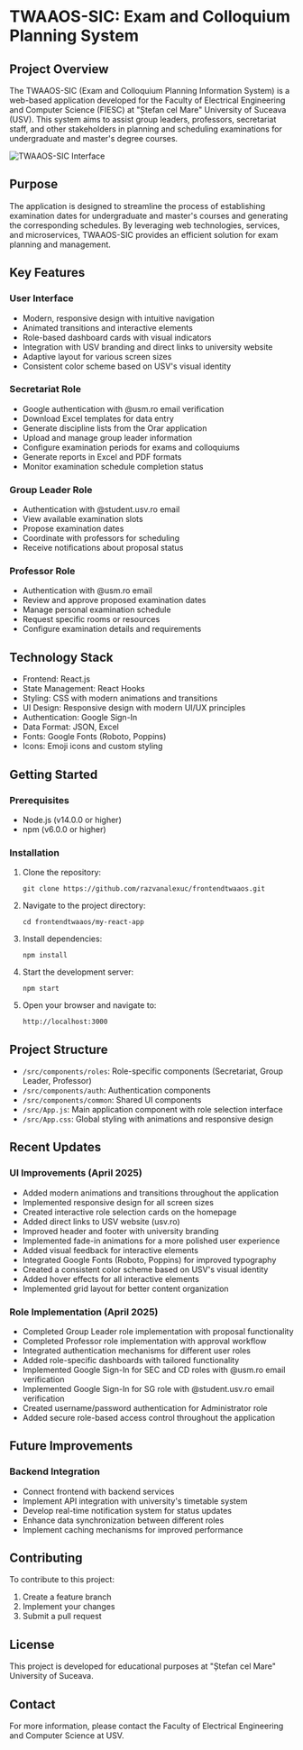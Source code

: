 # TWAAOS-SIC: Exam and Colloquium Planning System

## Project Overview

The TWAAOS-SIC (Exam and Colloquium Planning Information System) is a web-based application developed for the Faculty of Electrical Engineering and Computer Science (FIESC) at "Ștefan cel Mare" University of Suceava (USV). This system aims to assist group leaders, professors, secretariat staff, and other stakeholders in planning and scheduling examinations for undergraduate and master's degree courses.

![TWAAOS-SIC Interface](https://i.imgur.com/iW4LPnM.png)


## Purpose

The application is designed to streamline the process of establishing examination dates for undergraduate and master's courses and generating the corresponding schedules. By leveraging web technologies, services, and microservices, TWAAOS-SIC provides an efficient solution for exam planning and management.

## Key Features

### User Interface
- Modern, responsive design with intuitive navigation
- Animated transitions and interactive elements
- Role-based dashboard cards with visual indicators
- Integration with USV branding and direct links to university website
- Adaptive layout for various screen sizes
- Consistent color scheme based on USV's visual identity

### Secretariat Role
- Google authentication with @usm.ro email verification
- Download Excel templates for data entry
- Generate discipline lists from the Orar application
- Upload and manage group leader information
- Configure examination periods for exams and colloquiums
- Generate reports in Excel and PDF formats
- Monitor examination schedule completion status

### Group Leader Role
- Authentication with @student.usv.ro email
- View available examination slots
- Propose examination dates
- Coordinate with professors for scheduling
- Receive notifications about proposal status

### Professor Role
- Authentication with @usm.ro email
- Review and approve proposed examination dates
- Manage personal examination schedule
- Request specific rooms or resources
- Configure examination details and requirements

## Technology Stack

- Frontend: React.js
- State Management: React Hooks
- Styling: CSS with modern animations and transitions
- UI Design: Responsive design with modern UI/UX principles
- Authentication: Google Sign-In
- Data Format: JSON, Excel
- Fonts: Google Fonts (Roboto, Poppins)
- Icons: Emoji icons and custom styling

## Getting Started

### Prerequisites

- Node.js (v14.0.0 or higher)
- npm (v6.0.0 or higher)

### Installation

1. Clone the repository:
   ```
   git clone https://github.com/razvanalexuc/frontendtwaaos.git
   ```

2. Navigate to the project directory:
   ```
   cd frontendtwaaos/my-react-app
   ```

3. Install dependencies:
   ```
   npm install
   ```

4. Start the development server:
   ```
   npm start
   ```

5. Open your browser and navigate to:
   ```
   http://localhost:3000
   ```

## Project Structure

- `/src/components/roles`: Role-specific components (Secretariat, Group Leader, Professor)
- `/src/components/auth`: Authentication components
- `/src/components/common`: Shared UI components
- `/src/App.js`: Main application component with role selection interface
- `/src/App.css`: Global styling with animations and responsive design

## Recent Updates

### UI Improvements (April 2025)
- Added modern animations and transitions throughout the application
- Implemented responsive design for all screen sizes
- Created interactive role selection cards on the homepage
- Added direct links to USV website (usv.ro)
- Improved header and footer with university branding
- Implemented fade-in animations for a more polished user experience
- Added visual feedback for interactive elements
- Integrated Google Fonts (Roboto, Poppins) for improved typography
- Created a consistent color scheme based on USV's visual identity
- Added hover effects for all interactive elements
- Implemented grid layout for better content organization

### Role Implementation (April 2025)
- Completed Group Leader role implementation with proposal functionality
- Completed Professor role implementation with approval workflow
- Integrated authentication mechanisms for different user roles
- Added role-specific dashboards with tailored functionality
- Implemented Google Sign-In for SEC and CD roles with @usm.ro email verification
- Implemented Google Sign-In for SG role with @student.usv.ro email verification
- Created username/password authentication for Administrator role
- Added secure role-based access control throughout the application

## Future Improvements

### Backend Integration
- Connect frontend with backend services
- Implement API integration with university's timetable system
- Develop real-time notification system for status updates
- Enhance data synchronization between different roles
- Implement caching mechanisms for improved performance

## Contributing

To contribute to this project:

1. Create a feature branch
2. Implement your changes
3. Submit a pull request

## License

This project is developed for educational purposes at "Ștefan cel Mare" University of Suceava.

## Contact

For more information, please contact the Faculty of Electrical Engineering and Computer Science at USV.
